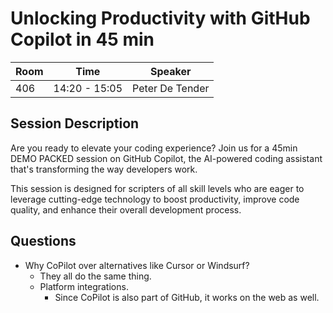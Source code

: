 # Unlocking Productivity with GitHub Copilot in 45 min

| Room | Time | Speaker |
|------|------|---------|
| 406 | 14:20 - 15:05 | Peter De Tender |

## Session Description

Are you ready to elevate your coding experience? Join us for a 45min DEMO PACKED session on GitHub Copilot, the AI-powered coding assistant that's transforming the way developers work.

This session is designed for scripters of all skill levels who are eager to leverage cutting-edge technology to boost productivity, improve code quality, and enhance their overall development process.

## Questions

- Why CoPilot over alternatives like Cursor or Windsurf?
  - They all do the same thing.
  - Platform integrations.
    - Since CoPilot is also part of GitHub, it works on the web as well.
